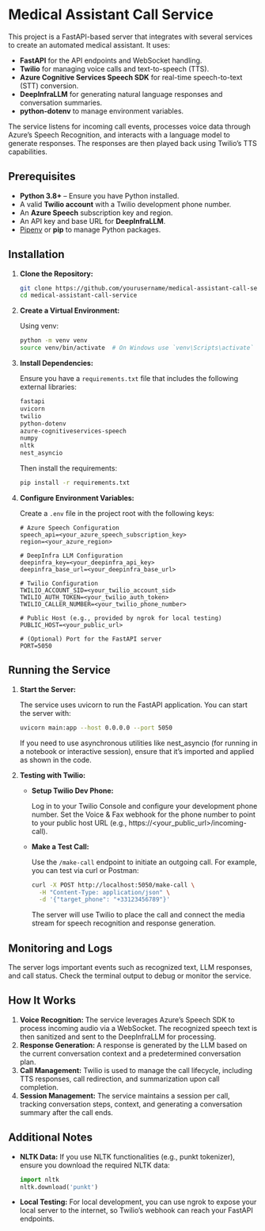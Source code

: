 # Medical Assistant Call Service

This project is a FastAPI-based server that integrates with several services to create an automated medical assistant. It uses:
- **FastAPI** for the API endpoints and WebSocket handling.
- **Twilio** for managing voice calls and text-to-speech (TTS).
- **Azure Cognitive Services Speech SDK** for real-time speech-to-text (STT) conversion.
- **DeepInfraLLM** for generating natural language responses and conversation summaries.
- **python-dotenv** to manage environment variables.

The service listens for incoming call events, processes voice data through Azure’s Speech Recognition, and interacts with a language model to generate responses. The responses are then played back using Twilio’s TTS capabilities.

## Prerequisites

- **Python 3.8+** – Ensure you have Python installed.
- A valid **Twilio account** with a Twilio development phone number.
- An **Azure Speech** subscription key and region.
- An API key and base URL for **DeepInfraLLM**.
- [Pipenv](https://pipenv.pypa.io/) or **pip** to manage Python packages.

## Installation

1. **Clone the Repository:**

   ```bash
   git clone https://github.com/yourusername/medical-assistant-call-service.git
   cd medical-assistant-call-service
   ```

2. **Create a Virtual Environment:**

   Using venv:

   ```bash
   python -m venv venv
   source venv/bin/activate  # On Windows use `venv\Scripts\activate`
   ```

3. **Install Dependencies:**

   Ensure you have a `requirements.txt` file that includes the following external libraries:

   ```txt
   fastapi
   uvicorn
   twilio
   python-dotenv
   azure-cognitiveservices-speech
   numpy
   nltk
   nest_asyncio
   ```

   Then install the requirements:

   ```bash
   pip install -r requirements.txt
   ```

4. **Configure Environment Variables:**

   Create a `.env` file in the project root with the following keys:

   ```env
   # Azure Speech Configuration
   speech_api=<your_azure_speech_subscription_key>
   region=<your_azure_region>

   # DeepInfra LLM Configuration
   deepinfra_key=<your_deepinfra_api_key>
   deepinfra_base_url=<your_deepinfra_base_url>

   # Twilio Configuration
   TWILIO_ACCOUNT_SID=<your_twilio_account_sid>
   TWILIO_AUTH_TOKEN=<your_twilio_auth_token>
   TWILIO_CALLER_NUMBER=<your_twilio_phone_number>

   # Public Host (e.g., provided by ngrok for local testing)
   PUBLIC_HOST=<your_public_url>

   # (Optional) Port for the FastAPI server
   PORT=5050
   ```

## Running the Service

1. **Start the Server:**

   The service uses uvicorn to run the FastAPI application. You can start the server with:

   ```bash
   uvicorn main:app --host 0.0.0.0 --port 5050
   ```

   If you need to use asynchronous utilities like nest_asyncio (for running in a notebook or interactive session), ensure that it’s imported and applied as shown in the code.

2. **Testing with Twilio:**

   - **Setup Twilio Dev Phone:**

     Log in to your Twilio Console and configure your development phone number.
     Set the Voice & Fax webhook for the phone number to point to your public host URL (e.g., https://<your_public_url>/incoming-call).

   - **Make a Test Call:**

     Use the `/make-call` endpoint to initiate an outgoing call. For example, you can test via curl or Postman:

     ```bash
     curl -X POST http://localhost:5050/make-call \
       -H "Content-Type: application/json" \
       -d '{"target_phone": "+33123456789"}'
     ```

     The server will use Twilio to place the call and connect the media stream for speech recognition and response generation.

## Monitoring and Logs

The server logs important events such as recognized text, LLM responses, and call status. Check the terminal output to debug or monitor the service.

## How It Works

1. **Voice Recognition:** The service leverages Azure’s Speech SDK to process incoming audio via a WebSocket. The recognized speech text is then sanitized and sent to the DeepInfraLLM for processing.
2. **Response Generation:** A response is generated by the LLM based on the current conversation context and a predetermined conversation plan.
3. **Call Management:** Twilio is used to manage the call lifecycle, including TTS responses, call redirection, and summarization upon call completion.
4. **Session Management:** The service maintains a session per call, tracking conversation steps, context, and generating a conversation summary after the call ends.

## Additional Notes

- **NLTK Data:** If you use NLTK functionalities (e.g., punkt tokenizer), ensure you download the required NLTK data:

  ```python
  import nltk
  nltk.download('punkt')
  ```

- **Local Testing:** For local development, you can use ngrok to expose your local server to the internet, so Twilio’s webhook can reach your FastAPI endpoints.